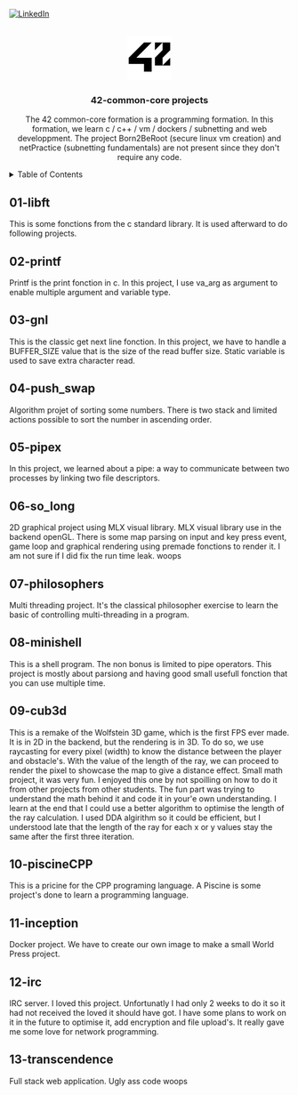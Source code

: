<div id="top"></div>

[![LinkedIn][linkedin-shield]][linkedin-url]

<!-- PROJECT LOGO -->
<br />
<div align="center">
  <a href="https://42.fr/">
    <img src="images/42_Logo.svg.png" alt="Logo" width="80" height="80">
  </a>

<h3 align="center">42-common-core projects</h3>

  <p align="center">
    The 42 common-core formation is a programming formation. In this formation, we learn c / c++ / vm / dockers / subnetting and web developpment. The project Born2BeRoot (secure linux vm creation) and netPractice (subnetting fundamentals) are not present since they don't require any code.
  </p>
</div>

<!-- TABLE OF CONTENTS -->
<details>
  <summary>Table of Contents</summary>
  <ol>
    <li>
      <a href="#01-libft">libft</a>
    </li>
    <li>
      <a href="#02-printf">printf</a>
    </li>
    <li>
      <a href="#03-gnl">gnl</a>
    </li>
    <li>
      <a href="#04-push_swap">push_swap</a>
    </li>
    <li>
      <a href="#05-pipex">pipex</a>
    </li>
    <li>
      <a href="#06-so_long">so_long</a>
    </li>
    <li>
      <a href="#07-philosophers">philosophers</a>
    </li>
    <li>
      <a href="#08-minishell">minishell</a>
    </li>
    <li>
      <a href="#09-cub3d">cub3d</a>
    </li>
    <li>
      <a href="#10-piscineCPP">piscineCPP</a>
    </li>
    <li>
      <a href="#11-inception">inception</a>
    </li>
    <li>
      <a href="#12-irc">irc</a>
    </li>
    <li>
      <a href="#13-transcendence">transcendence</a>
    </li>
  </ol>
</details>

 <!-- 01-libft -->
## 01-libft
<p>
This is some fonctions from the c standard library. It is used afterward to do following projects.
</p>

<!-- 02-printf -->
## 02-printf
<p>
Printf is the print fonction in c. In this project, I use va_arg as argument to enable multiple argument and variable type.
</p>

<!-- 03-gnl -->
## 03-gnl
<p>
This is the classic get next line fonction. In this project, we have to handle a BUFFER_SIZE value that is the size of the read buffer size. Static variable is used to save extra character read.
</p>

<!-- 04-push_swap -->
## 04-push_swap
<p>
Algorithm projet of sorting some numbers. There is two stack and limited actions possible to sort the number in ascending order.
</p>

<!-- 05-pipex -->
## 05-pipex
<p>
In this project, we learned about a pipe: a way to communicate between two processes by linking two file descriptors.
</p>

<!-- 06-so_long -->
## 06-so_long
<p>
2D graphical project using MLX visual library. MLX visual library use in the backend openGL. There is some map parsing on input and key press event, game loop and graphical rendering using premade fonctions to render it. I am not sure if I did fix the run time leak. woops
</p>

<!-- 07-philosophers -->
## 07-philosophers
<p>
Multi threading project. It's the classical philosopher exercise to learn the basic of controlling multi-threading in a program.
</p>

<!-- 08-minishell -->
## 08-minishell
<p>
This is a shell program. The non bonus is limited to pipe operators. This project is mostly about parsiong and having good small usefull fonction that you can use multiple time.
</p>

<!-- 09-cub3d -->
## 09-cub3d
<p>
This is a remake of the Wolfstein 3D game, which is the first FPS ever made. It is in 2D in the backend, but the rendering is in 3D. To do so, we use raycasting for every pixel (width) to know the distance between the player and obstacle's. With the value of the length of the ray, we can proceed to render the pixel to showcase the map to give a distance effect. Small math project, it was very fun. I enjoyed this one by not spoilling on how to do it from other projects from other students. The fun part was trying to understand the math behind it and code it in your'e own understanding. I learn at the end that I could use a better algorithm to optimise the length of the ray calculation. I used DDA algirithm so it could be efficient, but I understood late that the length of the ray for each x or y values stay the same after the first three iteration.
</p>

<!-- 10-piscineCPP -->
## 10-piscineCPP
<p>
This is a pricine for the CPP programing language. A Piscine is some project's done to learn a programming language.
</p>

<!-- 11-inception -->
## 11-inception
<p>
Docker project. We have to create our own image to make a small World Press project.
</p>

<!-- 12-irc -->
## 12-irc
<p>
IRC server. I loved this project. Unfortunatly I had only 2 weeks to do it so it had not received the loved it should have got. I have some plans to work on it in the future to optimise it, add encryption and file upload's. It really gave me some love for network programming.
</p>

<!-- 13-transcendence -->
## 13-transcendence
<p>
Full stack web application. Ugly ass code woops
</p>


<!-- MARKDOWN LINKS & IMAGES -->
<!-- https://www.markdownguide.org/basic-syntax/#reference-style-links -->
[linkedin-shield]: https://img.shields.io/badge/-LinkedIn-black.svg?style=for-the-badge&logo=linkedin&colorB=555
[linkedin-url]: https://www.linkedin.com/in/anthony-g-75b27421b/
[product-screenshot]: images/screenshot.png
